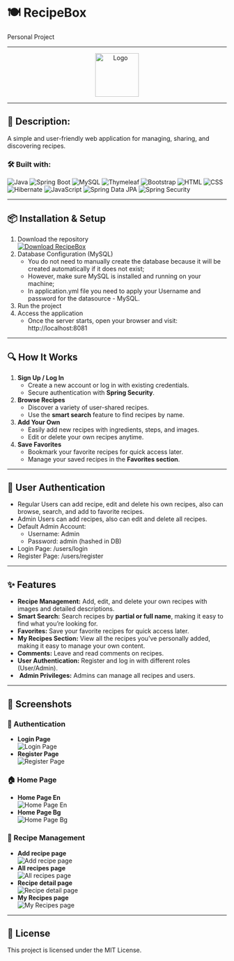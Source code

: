 # 🍽️ RecipeBox
Personal Project

---

<div align="center">
  <a href="https://github.com/Nedev-Miroslav/RecipeBox">
    <img src="https://github.com/Nedev-Miroslav/RecipeBox/blob/main/src/main/resources/static/images/logo.png" alt="Logo" style="width: 100px; height: auto;">
  </a>
</div>

---

## 📖 Description:
A simple and user-friendly web application for managing, sharing, and discovering recipes.
### 🛠️ Built with: 
![Java](https://img.shields.io/badge/Java-f89820?style=flat&logo=java&logoColor=white) 
![Spring Boot](https://img.shields.io/badge/Spring%20Boot-6db33f?style=flat&logo=spring&logoColor=white)
![MySQL](https://img.shields.io/badge/MySQL-4479a1?style=flat&logo=mysql&logoColor=white)
![Thymeleaf](https://img.shields.io/badge/Thymeleaf-005f0f?style=flat&logo=thymeleaf&logoColor=white)
![Bootstrap](https://img.shields.io/badge/Bootstrap-563d7c?style=flat&logo=bootstrap&logoColor=white)
![HTML](https://img.shields.io/badge/HTML-e34c26?style=flat&logo=html5&logoColor=white)
![CSS](https://img.shields.io/badge/CSS-264de4?style=flat&logo=css3&logoColor=white)
![Hibernate](https://img.shields.io/badge/Hibernate-59666C?style=flat&logo=hibernate&logoColor=white) 
![JavaScript](https://img.shields.io/badge/JavaScript-f0db4f?style=flat&logo=javascript&logoColor=black) 
![Spring Data JPA](https://img.shields.io/badge/Spring%20Data%20JPA-6db33f?style=flat&logo=spring&logoColor=white) 
![Spring Security](https://img.shields.io/badge/Spring%20Security-6db33f?style=flat&logo=spring&logoColor=white)

---

## 📦 Installation & Setup
1. Download the repository <br>
   [![Download RecipeBox](https://img.shields.io/badge/⬇️%20Download-RecipeBox-blue?style=for-the-badge&logo=github)](https://github.com/Nedev-Miroslav/RecipeBox/archive/refs/heads/main.zip)
2. Database Configuration (MySQL) <br>
   - You do not need to manually create the database because it will be created automatically if it does not exist;
   - However, make sure MySQL is installed and running on your machine;
   - In application.yml file you need to apply your Username and password for the datasource - MySQL.
3. Run the project
4. Access the application <br>
   - Once the server starts, open your browser and visit: http://localhost:8081

---

## 🔍 How It Works
1. **Sign Up / Log In**
   - Create a new account or log in with existing credentials.
   - Secure authentication with **Spring Security**.
2. **Browse Recipes**
    - Discover a variety of user-shared recipes.
    - Use the **smart search** feature to find recipes by name.
3. **Add Your Own**
    - Easily add new recipes with ingredients, steps, and images.
    - Edit or delete your own recipes anytime.
4. **Save Favorites**
    - Bookmark your favorite recipes for quick access later.
    - Manage your saved recipes in the **Favorites section**.

---

## 🔑 User Authentication
 - Regular Users can add recipe, edit and delete his own recipes, also can browse, search, and add to favorite recipes.
 - Admin Users can add recipes, also can edit and delete all recipes.
 - Default Admin Account:
   - Username: Admin  
   - Password: admin (hashed in DB)
 - Login Page: /users/login
 - Register Page: /users/register

---

## ✨ Features
 -  **Recipe Management:** Add, edit, and delete your own recipes with images and detailed descriptions.
 -  **Smart Search:** Search recipes by **partial or full name**, making it easy to find what you’re looking for.
 -  **Favorites:** Save your favorite recipes for quick access later.
 -  **My Recipes Section:** View all the recipes you’ve personally added, making it easy to manage your own content.
 -  **Comments:** Leave and read comments on recipes.
 -  **User Authentication:** Register and log in with different roles (User/Admin).
 - ️ **Admin Privileges:** Admins can manage all recipes and users.

---

## 📸 Screenshots

### 🔑 Authentication
- **Login Page**  
  ![Login Page](https://github.com/Nedev-Miroslav/RecipeBox/blob/main/src/main/resources/static/images/screenshots/loginPage.png)
- **Register Page**  
  ![Register Page](https://github.com/Nedev-Miroslav/RecipeBox/blob/main/src/main/resources/static/images/screenshots/registerPage.png)

### 🏠 Home Page
- **Home Page En**  
  ![Home Page En](https://github.com/Nedev-Miroslav/RecipeBox/blob/main/src/main/resources/static/images/screenshots/homePage.png)
- **Home Page Bg**  
  ![Home Page Bg](https://github.com/Nedev-Miroslav/RecipeBox/blob/main/src/main/resources/static/images/screenshots/homePageBg.png)

### 📖 Recipe Management
- **Add recipe page**  
  ![Add recipe page](https://github.com/Nedev-Miroslav/RecipeBox/blob/main/src/main/resources/static/images/screenshots/addRecipePage.png)
- **All recipes page**  
  ![All recipes page](https://github.com/Nedev-Miroslav/RecipeBox/blob/main/src/main/resources/static/images/screenshots/allRecipesPage.png)
- **Recipe detail page**  
  ![Recipe detail page](https://github.com/Nedev-Miroslav/RecipeBox/blob/main/src/main/resources/static/images/screenshots/recipeDetailPage.png)
- **My Recipes page**  
  ![My Recipes page](https://github.com/Nedev-Miroslav/RecipeBox/blob/main/src/main/resources/static/images/screenshots/myRecipesPage.png)

---

## 📜 License
This project is licensed under the MIT License.